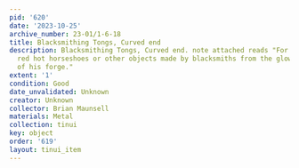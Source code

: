 ```yaml
---
pid: '620'
date: '2023-10-25'
archive_number: 23-01/1-6-18
title: Blacksmithing Tongs, Curved end
description: Blacksmithing Tongs, Curved end. note attached reads "For retrieving
  red hot horseshoes or other objects made by blacksmiths from the glowing embers
  of his forge."
extent: '1'
condition: Good
date_unvalidated: Unknown
creator: Unknown
collector: Brian Maunsell
materials: Metal
collection: tinui
key: object
order: '619'
layout: tinui_item
---
```

